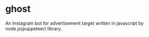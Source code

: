 # ghost
An Instagram bot for advertisement target written in javascript by node.js(puppeteer) library.
